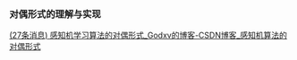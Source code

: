 ### 对偶形式的理解与实现

[(27条消息) 感知机学习算法的对偶形式_Godxv的博客-CSDN博客_感知机算法的对偶形式](https://blog.csdn.net/qq_29591261/article/details/77945561)